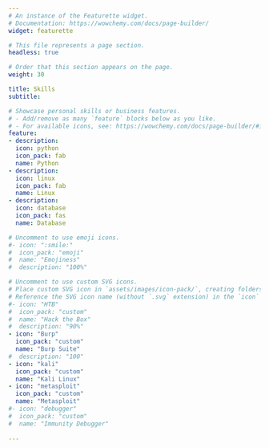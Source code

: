 ```yaml
---
# An instance of the Featurette widget.
# Documentation: https://wowchemy.com/docs/page-builder/
widget: featurette

# This file represents a page section.
headless: true

# Order that this section appears on the page.
weight: 30

title: Skills
subtitle:

# Showcase personal skills or business features.
# - Add/remove as many `feature` blocks below as you like.
# - For available icons, see: https://wowchemy.com/docs/page-builder/#icons
feature:
- description:
  icon: python
  icon_pack: fab
  name: Python
- description:
  icon: linux
  icon_pack: fab
  name: Linux
- description:
  icon: database
  icon_pack: fas
  name: Database

# Uncomment to use emoji icons.
#- icon: ":smile:"
#  icon_pack: "emoji"
#  name: "Emojiness"
#  description: "100%"  

# Uncomment to use custom SVG icons.
# Place custom SVG icon in `assets/images/icon-pack/`, creating folders if necessary.
# Reference the SVG icon name (without `.svg` extension) in the `icon` field.
#- icon: "HTB"
#  icon_pack: "custom"
#  name: "Hack the Box"
#  description: "90%"
- icon: "Burp"
  icon_pack: "custom"
  name: "Burp Suite"
#  description: "100"
- icon: "kali"
  icon_pack: "custom"
  name: "Kali Linux"
- icon: "metasploit"
  icon_pack: "custom"
  name: "Metasploit"
#- icon: "debugger"
#  icon_pack: "custom"
#  name: "Immunity Debugger"
 
---
```

